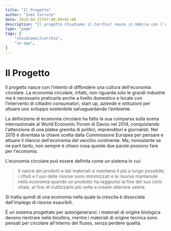 ```yaml
---
title: "Il Progetto"
author: "Inés Corroto"
date: 2020-04-21T07:00:00+02:00
description: "Il progetto Chiudiamo il Cerchio! nasce in Umbria con l'obiettivo di diffondere una cultura dell’economia circolare. La economia circolare, infatti, non riguarda solo le grandi industrie ma è necessario praticarla anche a livello domestico e locale."
type: "page"
tags: [
    "chiudiamoilcerchio",
    "in-app",
]
---
```


# Il Progetto

Il progetto nasce con l’intento di diffondere una cultura dell'economia circolare.
La economia circolare, infatti, non riguarda solo le grandi industrie ma è necessario
praticarla anche a livello domestico e locale con l’intervento di cittadini consumatori,
start up, aziende e istituzioni per attuare uno sviluppo sostenibile salvaguardando
l’ambiente.

La definizione di economia circolare ha fatto la sua comparsa sulla scena internazionale al
World Economic Forum di Davos nel 2014, conquistando l'attenzione di una platea gremita di
politici, imprenditori e giornalisti. Nel 2015 è diventata la chiave scelta dalla
Commissione Europea per pensare e attuare il rilancio dell'economia del vecchio continente.
Ma, nonostante se ne parli tanto, non sempre è chiaro cosa queste due parole possono fare
per l'economia.

L'economia circolare può essere definita come un sistema in cui:

> Il valore dei prodotti e dei materiali si mantiene il più a lungo possibile; i rifiuti e
> l'uso delle risorse sono minimizzati e le risorse mantenute nella economia quando un
> prodotto ha raggiunto la fine del suo ciclo vitale, al fine di riutilizzarlo più volte e
> creare ulteriore valore.

Si tratta quindi di una economia nella quale la crescita è dissociata dall'impiego di
risorse esauribili.

È un sistema progettato per autorigenerarsi: i materiali di origine biologica devono
rientrare nella biosfera, mentre i materiali di origine tecnica sono pensati per circolare
all'interno del flusso, senza perdere qualità.
